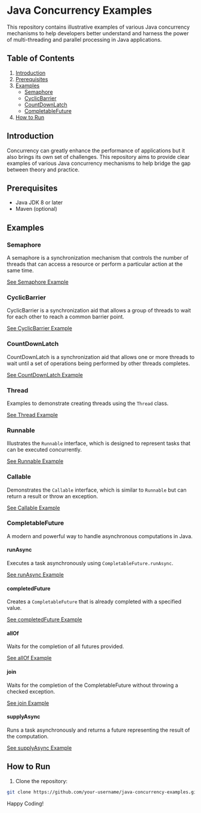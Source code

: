 # Java Concurrency Examples

This repository contains illustrative examples of various Java concurrency mechanisms to help developers better understand and harness the power of multi-threading and parallel processing in Java applications.

## Table of Contents

1. [Introduction](#introduction)
2. [Prerequisites](#prerequisites)
3. [Examples](#examples)
    - [Semaphore](#semaphore)
    - [CyclicBarrier](#cyclicbarrier)
    - [CountDownLatch](#countdownlatch)
    - [CompletableFuture](#completableFuture)
4. [How to Run](#how-to-run)


## Introduction

Concurrency can greatly enhance the performance of applications but it also brings its own set of challenges. This repository aims to provide clear examples of various Java concurrency mechanisms to help bridge the gap between theory and practice.

## Prerequisites

- Java JDK 8 or later
- Maven (optional)

## Examples

### Semaphore

A semaphore is a synchronization mechanism that controls the number of threads that can access a resource or perform a particular action at the same time.

[See Semaphore Example](https://github.com/kaanaydemir/spring-async/blob/master/src/main/java/com/kaanaydemir/springasync/services/SemaphoreExample.java)

### CyclicBarrier

CyclicBarrier is a synchronization aid that allows a group of threads to wait for each other to reach a common barrier point.

[See CyclicBarrier Example](./src/main/java/cyclicbarrier)

### CountDownLatch

CountDownLatch is a synchronization aid that allows one or more threads to wait until a set of operations being performed by other threads completes.

[See CountDownLatch Example](./src/main/java/countdownlatch)

### Thread

Examples to demonstrate creating threads using the `Thread` class.

[See Thread Example](./src/main/java/thread)

### Runnable

Illustrates the `Runnable` interface, which is designed to represent tasks that can be executed concurrently.

[See Runnable Example](./src/main/java/runnable)

### Callable

Demonstrates the `Callable` interface, which is similar to `Runnable` but can return a result or throw an exception.

[See Callable Example](./src/main/java/callable)

### CompletableFuture

A modern and powerful way to handle asynchronous computations in Java.

#### runAsync

Executes a task asynchronously using `CompletableFuture.runAsync`.

[See runAsync Example](./src/main/java/completablefuture/runasync)

#### completedFuture

Creates a `CompletableFuture` that is already completed with a specified value.

[See completedFuture Example](./src/main/java/completablefuture/completedfuture)

#### allOf

Waits for the completion of all futures provided.

[See allOf Example](./src/main/java/completablefuture/allof)

#### join

Waits for the completion of the CompletableFuture without throwing a checked exception.

[See join Example](./src/main/java/completablefuture/join)

#### supplyAsync

Runs a task asynchronously and returns a future representing the result of the computation.

[See supplyAsync Example](./src/main/java/completablefuture/supplyasync)

## How to Run

1. Clone the repository:

```bash
git clone https://github.com/your-username/java-concurrency-examples.git
```


Happy Coding!